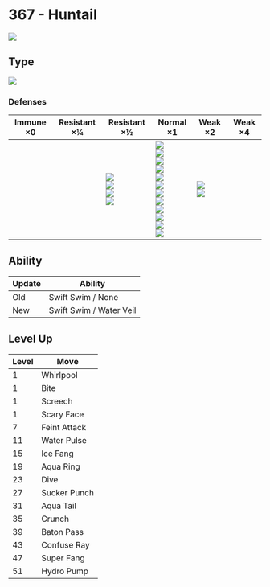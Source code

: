 # 367 - Huntail
![][367]

## Type

![][water]

### Defenses

Immune ×0 | Resistant ×¼ | Resistant ×½                                             | Normal ×1                                                                                                                                                                                 | Weak ×2                          | Weak ×4 | 
---       | ---          | ---                                                      | ---                                                                                                                                                                                       | ---                              | ---     | 
          |              | ![][steel]<br> ![][fire]<br> ![][water]<br> ![][ice]<br> | ![][normal]<br> ![][fighting]<br> ![][flying]<br> ![][poison]<br> ![][ground]<br> ![][rock]<br> ![][bug]<br> ![][ghost]<br> ![][psychic]<br> ![][dragon]<br> ![][dark]<br> ![][fairy]<br> | ![][grass]<br> ![][electric]<br> |         | 

## Ability

Update | Ability                 | 
---    | ---                     | 
Old    | Swift Swim / None       | 
New    | Swift Swim / Water Veil | 

## Level Up

Level | Move         | 
---   | ---          | 
1     | Whirlpool    | 
1     | Bite         | 
1     | Screech      | 
1     | Scary Face   | 
7     | Feint Attack | 
11    | Water Pulse  | 
15    | Ice Fang     | 
19    | Aqua Ring    | 
23    | Dive         | 
27    | Sucker Punch | 
31    | Aqua Tail    | 
35    | Crunch       | 
39    | Baton Pass   | 
43    | Confuse Ray  | 
47    | Super Fang   | 
51    | Hydro Pump   | 

[367]: ../img/pokemon/367.png
[normal]: ../img/types/normal.png
[fire]: ../img/types/fire.png
[fighting]: ../img/types/fighting.png
[water]: ../img/types/water.png
[flying]: ../img/types/flying.png
[grass]: ../img/types/grass.png
[poison]: ../img/types/poison.png
[electric]: ../img/types/electric.png
[ground]: ../img/types/ground.png
[psychic]: ../img/types/psychic.png
[rock]: ../img/types/rock.png
[ice]: ../img/types/ice.png
[bug]: ../img/types/bug.png
[dragon]: ../img/types/dragon.png
[ghost]: ../img/types/ghost.png
[dark]: ../img/types/dark.png
[steel]: ../img/types/steel.png
[fairy]: ../img/types/fairy.png
